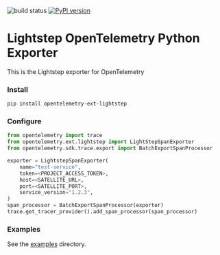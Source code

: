 ![build status](https://github.com/lightstep/opentelemetry-exporter-python/workflows/build/badge.svg) [![PyPI version](https://badge.fury.io/py/opentelemetry-ext-lightstep.svg)](https://badge.fury.io/py/opentelemetry-ext-lightstep)
# Lightstep OpenTelemetry Python Exporter

This is the Lightstep exporter for OpenTelemetry

### Install

```bash
pip install opentelemetry-ext-lightstep
```

### Configure

```python
from opentelemetry import trace
from opentelemetry.ext.lightstep import LightStepSpanExporter
from opentelemetry.sdk.trace.export import BatchExportSpanProcessor

exporter = LightstepSpanExporter(
    name="test-service",
    token=<PROJECT_ACCESS_TOKEN>,
    host=<SATELLITE_URL>,
    port=<SATELLITE_PORT>,
    service_version="1.2.3",
)
span_processor = BatchExportSpanProcessor(exporter)
trace.get_tracer_provider().add_span_processor(span_processor)
```

### Examples

See the [examples](https://github.com/lightstep/opentelemetry-exporter-python/tree/master/examples) directory.
